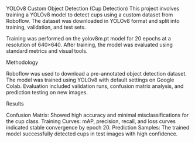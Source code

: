 YOLOv8 Custom Object Detection (Cup Detection)
This project involves training a YOLOv8 model to detect cups using a custom dataset from Roboflow. The dataset was downloaded in YOLOv8 format and split into training, validation, and test sets.

Training was performed on the yolov8m.pt model for 20 epochs at a resolution of 640×640. After training, the model was evaluated using standard metrics and visual tools.

Methodology

Roboflow was used to download a pre-annotated object detection dataset.
The model was trained using YOLOv8 with default settings on Google Colab.
Evaluation included validation runs, confusion matrix analysis, and prediction testing on new images.

Results

Confusion Matrix: Showed high accuracy and minimal misclassifications for the cup class.
Training Curves: mAP, precision, recall, and loss curves indicated stable convergence by epoch 20.
Prediction Samples: The trained model successfully detected cups in test images with high confidence.
